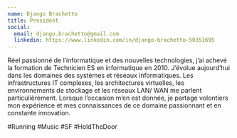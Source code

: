 ```yaml
---
name: Django Brachetto
title: President
social:
  email: django.brachetto@gmail.com
  linkedin: https://www.linkedin.com/in/django-brachetto-50351695
---
```


Réel passionné de l’informatique et des nouvelles technologies, j’ai achevé la formation de Technicien ES en informatique en 2010. J’évolue aujourd’hui dans les domaines des systèmes et réseaux informatiques. Les infrastructures IT complexes, les architectures virtuelles, les environnements de stockage et les réseaux LAN/ WAN me parlent particulièrement. Lorsque l’occasion m’en est donnée, je partage volontiers mon expérience et mes connaissances de ce domaine passionnant et en constante innovation.

#Running #Music #SF #HoldTheDoor

